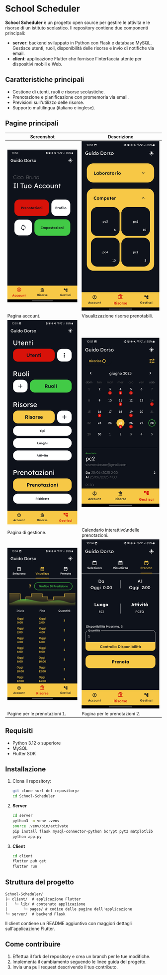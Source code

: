 # School Scheduler

**School Scheduler** è un progetto open source per gestire le attività e le risorse di un istituto scolastico. Il repository contiene due componenti principali:

- **server**: backend sviluppato in Python con Flask e database MySQL. Gestisce utenti, ruoli, disponibilità delle risorse e invio di notifiche via email.
- **client**: applicazione Flutter che fornisce l'interfaccia utente per dispositivi mobili e Web.

## Caratteristiche principali

- Gestione di utenti, ruoli e risorse scolastiche.
- Prenotazione e pianificazione con promemoria via email.
- Previsioni sull'utilizzo delle risorse.
- Supporto multilingua (italiano e inglese).

## Pagine principali

| Screenshot | Descrizione |
|------------|-------------|
| <img src="images/Screenshot_20250628_105059.jpg" width="250"/> | <img src="images/Screenshot_20250628_105110.jpg" width="250"/> |
| Pagina account.                            | Visualizzazione risorse prenotabili.       |
| <img src="images/Screenshot_20250628_105123.jpg" width="250"/> | <img src="images/Screenshot_20250628_105151.jpg" width="250"/> |
| Pagina di gestione.                        | Calendario interattivo\ndelle prenotazioni. |
| <img src="images/Screenshot_20250628_105416.jpg" width="250"/> | <img src="images/Screenshot_20250628_105433.jpg" width="250"/> |
| Pagine per le prenotazioni 1.              | Pagina per le prenotazioni 2.              |

## Requisiti

- Python 3.12 o superiore
- MySQL
- Flutter SDK

## Installazione

1. Clona il repository:
   ```bash
   git clone <url del repository>
   cd School-Scheduler
   ```
2. **Server**
   ```bash
   cd server
   python3 -m venv .venv
   source .venv/bin/activate
   pip install flask mysql-connector-python bcrypt pytz matplotlib
   python app.py
   ```
3. **Client**
   ```bash
   cd client
   flutter pub get
   flutter run
   ```

## Struttura del progetto

```
School-Scheduler/
├─ client/  # applicazione Flutter
|   └─ lib/ # contenuto applicazione
|       └─ pages/ # codice delle pagine dell'applicazione
└─ server/  # backend Flask
```

Il client contiene un README aggiuntivo con maggiori dettagli sull'applicazione Flutter.

## Come contribuire

1. Effettua il fork del repository e crea un branch per le tue modifiche.
2. Implementa il cambiamento seguendo le linee guida del progetto.
3. Invia una pull request descrivendo il tuo contributo.
